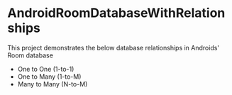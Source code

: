# AndroidRoomDatabaseWithRelationships
This project demonstrates the below database relationships in Androids' Room database

* One to One (1-to-1)
* One to Many (1-to-M)
* Many to Many (N-to-M)
